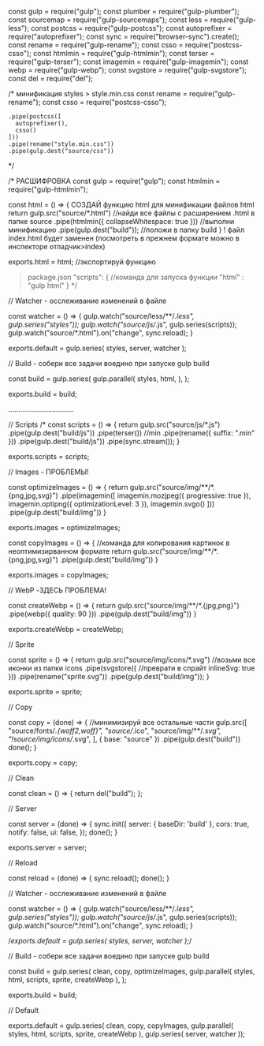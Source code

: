 const gulp = require("gulp");
const plumber = require("gulp-plumber");
const sourcemap = require("gulp-sourcemaps");
const less = require("gulp-less");
const postcss = require("gulp-postcss");
const autoprefixer = require("autoprefixer");
const sync = require("browser-sync").create();
const rename = require("gulp-rename");
const csso = require("postcss-csso");
const htmlmin = require("gulp-htmlmin");
const terser = require("gulp-terser");
const imagemin = require("gulp-imagemin");
const webp = require("gulp-webp");
const svgstore = require("gulp-svgstore");
const del = require("del");

/*
минификация styles > style.min.css
const rename = require("gulp-rename");
const csso = require("postcss-csso");

    .pipe(postcss([
      autoprefixer(),
      csso()
    ]))
    .pipe(rename("style.min.css"))
    .pipe(gulp.dest("source/css"))
*/

/*
РАСШИФРОВКА
const gulp = require("gulp");
const htmlmin = require("gulp-htmlmin");

const html = () => { СОЗДАЙ функцию html для минификации файлов html
  return gulp.src("source/*.html") //найди все файлы с расширением .html в папке source
  .pipe(htmlmin({ collapseWhitespace: true })) //выполни минификацию
  .pipe(gulp.dest("build")); //положи в папку build
}
! файл index.html будет заменен (посмотреть в прежнем формате можно в инспекторе отладчик>index)

exports.html = html; //экспортируй функцию

>package.json
"scripts": { //команда для запуска функции
    "html" : "gulp html"
}
*/

// Watcher - осслеживание изменений в файле

const watcher = () => {
  gulp.watch("source/less/**/*.less", gulp.series("styles"));
  gulp.watch("source/js/*.js", gulp.series(scripts));
  gulp.watch("source/*.html").on("change", sync.reload);
}

exports.default = gulp.series(
  styles, server, watcher
);

// Build - собери все задачи воедино при запуске gulp build

const build = gulp.series(
  gulp.parallel(
    styles,
    html,
  ),
);

exports.build = build;



.................................

// Scripts
/*
const scripts = () => {
  return gulp.src("source/js/*.js")
    .pipe(gulp.dest("build/js"))
    .pipe(terser()) //min
    .pipe(rename({
      suffix: ".min"
    }))
    .pipe(gulp.dest("build/js"))
    .pipe(sync.stream());
}

exports.scripts = scripts;

// Images - ПРОБЛЕМЫ!

const optimizeImages = () => {
  return gulp.src("source/img/**/*.{png,jpg,svg}")
    .pipe(imagemin([
      imagemin.mozjpeg({ progressive: true }),
      imagemin.optipng({ optimizationLevel: 3 }),
      imagemin.svgo()
    ]))
    .pipe(gulp.dest("build/img"))
}

exports.images = optimizeImages;

const copyImages = () => { //команда для копирования картинок в неоптимизирванном формате
  return gulp.src("source/img/**/*.{png,jpg,svg}")
    .pipe(gulp.dest("build/img"))
}

exports.images = copyImages;

// WebP -ЗДЕСЬ ПРОБЛЕМА!

const createWebp = () => {
  return gulp.src("source/img/**/*.{jpg,png}")
    .pipe(webp({ quality: 90 }))
    .pipe(gulp.dest("build/img"))
}

exports.createWebp = createWebp;

// Sprite

const sprite = () => {
  return gulp.src("source/img/icons/*.svg") //возьми все иконки из папки icons
    .pipe(svgstore({ //преврати в спрайт
      inlineSvg: true
    }))
    .pipe(rename("sprite.svg"))
    .pipe(gulp.dest("build/img"));
}

exports.sprite = sprite;

// Copy

const copy = (done) => { //минимизируй все остальные части
  gulp.src([
    "source/fonts/*.{woff2,woff}",
    "source/*.ico",
    "source/img/**/*.svg",
    "!source/img/icons/*.svg",
  ], {
    base: "source"
  })
    .pipe(gulp.dest("build"))
  done();
}

exports.copy = copy;

// Clean

const clean = () => {
  return del("build");
};

// Server

const server = (done) => {
  sync.init({
    server: {
      baseDir: 'build'
    },
    cors: true,
    notify: false,
    ui: false,
  });
  done();
}

exports.server = server;

// Reload

const reload = (done) => {
  sync.reload();
  done();
}

// Watcher - осслеживание изменений в файле

const watcher = () => {
  gulp.watch("source/less/**/*.less", gulp.series("styles"));
  gulp.watch("source/js/*.js", gulp.series(scripts));
  gulp.watch("source/*.html").on("change", sync.reload);
}

/*exports.default = gulp.series(
  styles, server, watcher
);*/

// Build - собери все задачи воедино при запуске gulp build

const build = gulp.series(
  clean,
  copy,
  optimizeImages,
  gulp.parallel(
    styles,
    html,
    scripts,
    sprite,
    createWebp
  ),
);

exports.build = build;

// Default

exports.default = gulp.series(
  clean,
  copy,
  copyImages,
  gulp.parallel(
    styles,
    html,
    scripts,
    sprite,
    createWebp
  ),
  gulp.series(
    server,
    watcher
  ));
